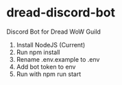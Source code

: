 # dread-discord-bot
Discord Bot for Dread WoW Guild

1. Install NodeJS (Current)
2. Run npm install
3. Rename .env.example to .env
4. Add bot token to env
5. Run with npm run start